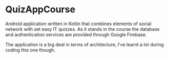 # QuizAppCourse

Android application written in Kotlin that combines elements of social network with set easy IT quizzes.
As it stands in the course the database and authentication services are provided through Google Firebase.

The application is a big deal in terms of architecture, I've learnt a lot during coding this one though.

